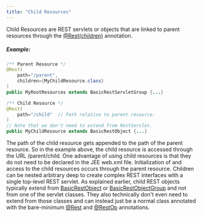 ```yaml
---
title: "Child Resources"
---
```


Child Resources are REST servlets or objects that are linked to parent resources through the
[@Rest(children)](../apidocs/org/apache/juneau/rest/annotation/Rest.html#children()) annotation.
##### Example:
```java
/** Parent Resource */
@Rest(
    path="/parent",
    children={MyChildResource.class}
)
public MyRootResources extends BasicRestServletGroup {...}
```
```java
/** Child Resource */
@Rest(
    path="/child"  // Path relative to parent resource.
)
// Note that we don't need to extend from RestServlet.
public MyChildResource extends BasicRestObject {...}
```
The path of the child resource gets appended to the path of the parent resource.
So in the example above, the child resource is accessed through the URL /parent/child.
One advantage of using child resources is that they do not need to be declared in the JEE web.xml
file.
Initialization of and access to the child resources occurs through the parent resource.
Children can be nested arbitrary deep to create complex REST interfaces with a single top-level REST servlet.
As explained earlier, child REST objects typically extend from [BasicRestObject](../apidocs/org/apache/juneau/rest/servlet/BasicRestObject.html) or [BasicRestObjectGroup](../apidocs/org/apache/juneau/rest/servlet/BasicRestObjectGroup.html)
and not from one of the servlet classes.  They also technically don't even need to extend from those classes
and can instead just be a normal class annotated with the bare-minimum [@Rest](../apidocs/org/apache/juneau/rest/annotation/Rest.html) and [@RestOp](../apidocs/org/apache/juneau/rest/annotation/RestOp.html)
annotations.